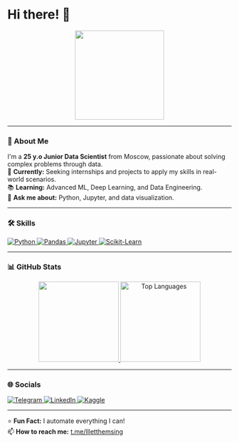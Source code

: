 # Hi there! 👋

<div align="center">
  <img src="https://media.giphy.com/media/QDjpIL6oNCVZ4qzGs7/giphy.gif" width="200"/>
</div>

---

### 🚀 About Me
I'm a **25 y.o Junior Data Scientist** from Moscow, passionate about solving complex problems through data.  
🔭 **Currently:** Seeking internships and projects to apply my skills in real-world scenarios.  
📚 **Learning:** Advanced ML, Deep Learning, and Data Engineering.  
💬 **Ask me about:** Python, Jupyter, and data visualization.  

---

### 🛠️ Skills
<p align="left">
  <a href="https://www.python.org/" target="_blank" rel="noreferrer">
    <img src="https://img.shields.io/badge/Python-3776AB?style=for-the-badge&logo=python&logoColor=white" alt="Python"/>
  </a>
  <a href="https://pandas.pydata.org/" target="_blank" rel="noreferrer">
    <img src="https://img.shields.io/badge/Pandas-150458?style=for-the-badge&logo=pandas&logoColor=white" alt="Pandas"/>
  </a>
  <a href="https://jupyter.org/" target="_blank" rel="noreferrer">
    <img src="https://img.shields.io/badge/Jupyter-F37626?style=for-the-badge&logo=jupyter&logoColor=white" alt="Jupyter"/>
  </a>
  <a href="https://scikit-learn.org/" target="_blank" rel="noreferrer">
    <img src="https://img.shields.io/badge/scikit--learn-F7931E?style=for-the-badge&logo=scikit-learn&logoColor=white" alt="Scikit-Learn"/>
  </a>
</p>

---

### 📊 GitHub Stats
<div align="center">
  <a href="https://github.com/episode16">
    <img src="https://github-readme-stats.vercel.app/api?username=episode16&show_icons=true&theme=dark&hide_border=true&count_private=true&include_all_commits=true" height="180"/>
  </a>
  <a href="https://github.com/episode16">
    <img src="https://github-readme-stats.vercel.app/api/top-langs/?username=episode16&theme=dark&hide_border=true&layout=compact&hide=javascript,html,css,c,c%2B%2B,shell" height="180" alt="Top Languages"/>
  </a>
</div>

---

### 🌐 Socials
<p align="left">
  <a href="https://t.me/llletthemsing" target="_blank">
    <img src="https://img.shields.io/badge/Telegram-2CA5E0?style=for-the-badge&logo=telegram&logoColor=white" alt="Telegram"/>
  </a>
  <a href="https://www.linkedin.com/in/yourprofile" target="_blank">
    <img src="https://img.shields.io/badge/LinkedIn-0077B5?style=for-the-badge&logo=linkedin&logoColor=white" alt="LinkedIn"/>
  </a>
  <a href="https://www.kaggle.com/yourprofile" target="_blank">
    <img src="https://img.shields.io/badge/Kaggle-20BEFF?style=for-the-badge&logo=kaggle&logoColor=white" alt="Kaggle"/>
  </a>
</p>

---

⭐ **Fun Fact:** I automate everything I can!  
📫 **How to reach me:** [t.me/llletthemsing](https://t.me/llletthemsing)
